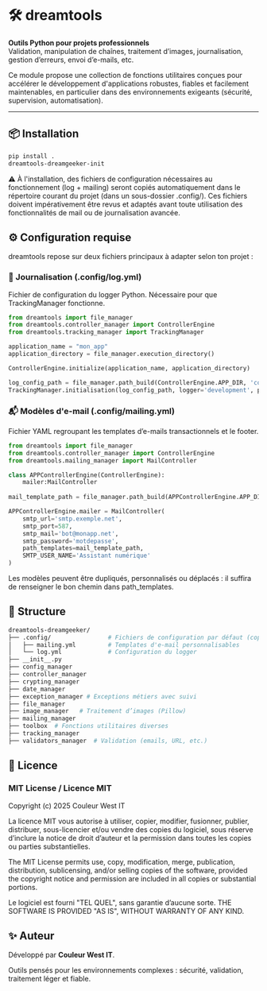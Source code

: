 # 🛠️ dreamtools

**Outils Python pour projets professionnels**  
Validation, manipulation de chaînes, traitement d’images, journalisation, gestion d’erreurs, envoi d’e-mails, etc.

Ce module propose une collection de fonctions utilitaires conçues pour accélérer le développement d'applications robustes, fiables et facilement maintenables, en particulier dans des environnements exigeants (sécurité, supervision, automatisation).

---

## 📦 Installation

```bash
pip install .
dreamtools-dreamgeeker-init
```

⚠️ À l'installation, des fichiers de configuration nécessaires au fonctionnement (log + mailing) seront copiés automatiquement dans le répertoire courant du projet (dans un sous-dossier .config/).
Ces fichiers doivent impérativement être revus et adaptés avant toute utilisation des fonctionnalités de mail ou de journalisation avancée.

## ⚙️ Configuration requise

dreamtools repose sur deux fichiers principaux à adapter selon ton projet :

### 📝 Journalisation (.config/log.yml)

Fichier de configuration du logger Python. Nécessaire pour que TrackingManager fonctionne.

```python
from dreamtools import file_manager
from dreamtools.controller_manager import ControllerEngine
from dreamtools.tracking_manager import TrackingManager

application_name = "mon_app"
application_directory = file_manager.execution_directory()

ControllerEngine.initialize(application_name, application_directory)

log_config_path = file_manager.path_build(ControllerEngine.APP_DIR, 'configuration/log.yml')
TrackingManager.initialisation(log_config_path, logger='development', project_name=application_name)
```

### 📬 Modèles d'e-mail (.config/mailing.yml)

Fichier YAML regroupant les templates d’e-mails transactionnels et le footer.


```python
from dreamtools import file_manager
from dreamtools.controller_manager import ControllerEngine
from dreamtools.mailing_manager import MailController

class APPControllerEngine(ControllerEngine):
    mailer:MailController
    
mail_template_path = file_manager.path_build(APPControllerEngine.APP_DIR, 'config/mailing.yml')

APPControllerEngine.mailer = MailController(
    smtp_url='smtp.exemple.net',
    smtp_port=587,
    smtp_mail='bot@monapp.net',
    smtp_password='motdepasse',
    path_templates=mail_template_path,
    SMTP_USER_NAME='Assistant numérique'
)
```

Les modèles peuvent être dupliqués, personnalisés ou déplacés : il suffira de renseigner le bon chemin dans path_templates.

## 📁 Structure

```bash
dreamtools-dreamgeeker/
├── .config/                # Fichiers de configuration par défaut (copiés dans le projet)
│   ├── mailing.yml         # Templates d'e-mail personnalisables
│   └── log.yml             # Configuration du logger
├── __init__.py
├── config_manager
├── controller_manager  
├── crypting_manager  
├── date_manager  
├── exception_manager # Exceptions métiers avec suivi
├── file_manager  
├── image_manager   # Traitement d’images (Pillow)
├── mailing_manager 
├── toolbox  # Fonctions utilitaires diverses
├── tracking_manager  
├── validators_manager  # Validation (emails, URL, etc.)
```

## 🪪 Licence

### MIT License / Licence MIT

Copyright (c) 2025 Couleur West IT

La licence MIT vous autorise à utiliser, copier, modifier, fusionner, publier, distribuer, sous-licencier et/ou vendre des copies du logiciel, sous réserve d’inclure la notice de droit d’auteur et la permission dans toutes les copies ou parties substantielles.

The MIT License permits use, copy, modification, merge, publication, distribution, sublicensing, and/or selling copies of the software, provided the copyright notice and permission are included in all copies or substantial portions.

Le logiciel est fourni "TEL QUEL", sans garantie d’aucune sorte.
THE SOFTWARE IS PROVIDED "AS IS", WITHOUT WARRANTY OF ANY KIND.

## ✨ Auteur

Développé par **Couleur West IT**.

Outils pensés pour les environnements complexes : sécurité, validation, traitement léger et fiable.



